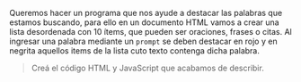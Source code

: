 Queremos hacer un programa que nos ayude a destacar las palabras que estamos buscando, para ello en un documento HTML vamos a crear una lista desordenada con 10 ítems, que pueden ser oraciones, frases o citas.
Al ingresar una palabra mediante un `prompt` se deben destacar en rojo y en negrita aquellos items de la lista cuto texto contenga dicha palabra.

> Creá el código HTML y JavaScript que acabamos de describir.